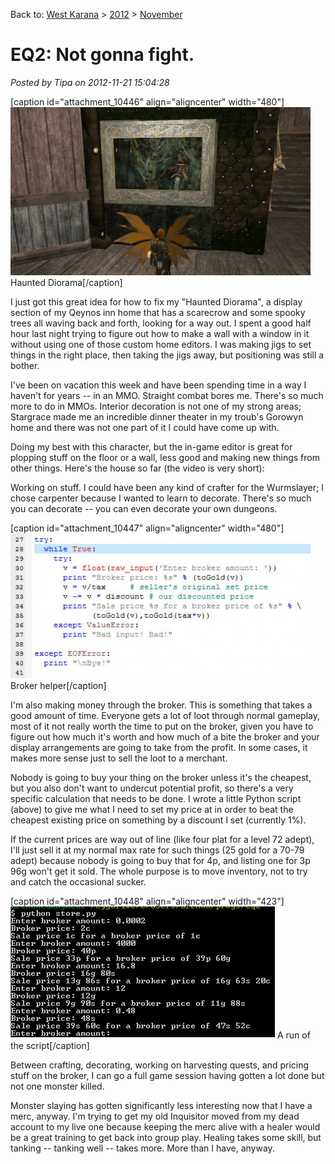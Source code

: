Back to: [West Karana](/posts/westkarana.md) > [2012](/posts/2012/westkarana.md) > [November](./westkarana.md)
# EQ2: Not gonna fight.

*Posted by Tipa on 2012-11-21 15:04:28*

[caption id="attachment\_10446" align="aligncenter" width="480"][![](../../../uploads/2012/11/EverQuest-II-Nov-14-2012-155218-USER-OPTIMIZED-SOEBuild9393L-11212012-90542-AM-480x269.jpg "Haunted Diorama")](../../../uploads/2012/11/EverQuest-II-Nov-14-2012-155218-USER-OPTIMIZED-SOEBuild9393L-11212012-90542-AM.jpg) Haunted Diorama[/caption]

I just got this great idea for how to fix my "Haunted Diorama", a display section of my Qeynos inn home that has a scarecrow and some spooky trees all waving back and forth, looking for a way out. I spent a good half hour last night trying to figure out how to make a wall with a window in it without using one of those custom home editors. I was making jigs to set things in the right place, then taking the jigs away, but positioning was still a bother.

I've been on vacation this week and have been spending time in a way I haven't for years -- in an MMO. Straight combat bores me. There's so much more to do in MMOs. Interior decoration is not one of my strong areas; Stargrace made me an incredible dinner theater in my troub's Gorowyn home and there was not one part of it I could have come up with.

Doing my best with this character, but the in-game editor is great for plopping stuff on the floor or a wall, less good and making new things from other things. Here's the house so far (the video is very short):



Working on stuff. I could have been any kind of crafter for the Wurmslayer; I chose carpenter because I wanted to learn to decorate. There's so much you can decorate -- you can even decorate your own dungeons.

[caption id="attachment\_10447" align="aligncenter" width="480"][![](../../../uploads/2012/11/Fullscreen-capture-11212012-22914-PM-480x232.jpg "Broker helper")](../../../uploads/2012/11/Fullscreen-capture-11212012-22914-PM.jpg) Broker helper[/caption]

I'm also making money through the broker. This is something that takes a good amount of time. Everyone gets a lot of loot through normal gameplay, most of it not really worth the time to put on the broker, given you have to figure out how much it's worth and how much of a bite the broker and your display arrangements are going to take from the profit. In some cases, it makes more sense just to sell the loot to a merchant.

Nobody is going to buy your thing on the broker unless it's the cheapest, but you also don't want to undercut potential profit, so there's a very specific calculation that needs to be done. I wrote a little Python script (above) to give me what I need to set my price at in order to beat the cheapest existing price on something by a discount I set (currently 1%).

If the current prices are way out of line (like four plat for a level 72 adept), I'll just sell it at my normal max rate for such things (25 gold for a 70-79 adept) because nobody is going to buy that for 4p, and listing one for 3p 96g won't get it sold. The whole purpose is to move inventory, not to try and catch the occasional sucker.

[caption id="attachment\_10448" align="aligncenter" width="423"][![](../../../uploads/2012/11/Fullscreen-capture-11212012-23728-PM.jpg "A run of the script")](../../../uploads/2012/11/Fullscreen-capture-11212012-23728-PM.jpg) A run of the script[/caption]

Between crafting, decorating, working on harvesting quests, and pricing stuff on the broker, I can go a full game session having gotten a lot done but not one monster killed.

Monster slaying has gotten significantly less interesting now that I have a merc, anyway. I'm trying to get my old Inquisitor moved from my dead account to my live one because keeping the merc alive with a healer would be a great training to get back into group play. Healing takes some skill, but tanking -- tanking well -- takes more. More than I have, anyway.

